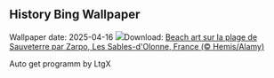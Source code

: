 ## History Bing Wallpaper
Wallpaper date: 2025-04-16
![](https://www.bing.com/th?id=OHR.BeachArt_FR-CA1945523130_UHD.jpg&w=1000)Download: [Beach art sur la plage de Sauveterre par Zarpo, Les Sables-d'Olonne, France (© Hemis/Alamy)](https://www.bing.com/th?id=OHR.BeachArt_FR-CA1945523130_UHD.jpg)

Auto get programm by LtgX
